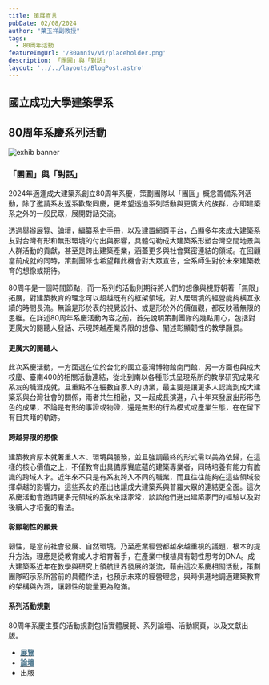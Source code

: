 ```yaml
---
title: 策展宣言
pubDate: 02/08/2024
author: "葉玉祥副教授"
tags:
  - 80周年活動
featureImgUrl: '/80anniv/vi/placeholder.png'
description: 「團圓」與「對話」
layout: '../../layouts/BlogPost.astro'
---
```


## 國立成功大學建築學系
## 80周年系慶系列活動

![exhib banner](/80anniv/vi/main.png)

### 「團圓」與「對話」
2024年適逢成大建築系創立80周年系慶，策劃團隊以「團圓」概念籌備系列活動，除了邀請系友返系歡聚同慶，更希望透過系列活動與更廣大的族群，亦即建築系之外的一般民眾，展開對話交流。

透過舉辦展覽、論壇，編纂系史手冊，以及建置網頁平台，凸顯多年來成大建築系友對台灣有形和無形環境的付出與影響，具體勾勒成大建築系形塑台灣空間地景與人群活動的貢獻，甚至是跨出建築產業，涵蓋更多與社會緊密連結的領域。在回顧當前成就的同時，策劃團隊也希望藉此機會對大眾宣告，全系師生對於未來建築教育的想像或期待。

80周年是一個時間節點，而一系列的活動則期待將人們的想像與視野朝著「無限」拓展，對建築教育的理念可以超越既有的框架領域，對人居環境的經營能夠橫亙永續的時間長流。無論是形於表的視覺設計、或是形於外的價值觀，都反映著無限的思維。在詳述80周年系慶活動內容之前，首先說明策劃團隊的幾點用心，包括對更廣大的閱聽人發話、示現跨越產業界限的想像、闡述彰顯韌性的教學願景。

#### 更廣大的閱聽人
此次系慶活動，一方面選在位於台北的國立臺灣博物館南門館，另一方面也與成大校慶、臺南400的相關活動連結，從北到南以各種形式呈現系所的教學研究成果和系友的職涯成就，且重點不在細數自家人的功業，最主要是讓更多人認識到成大建築系與台灣社會的關係，兩者共生相融，又一起成長演進，八十年來發展出形形色色的成果，不論是有形的事證或物證，還是無形的行為模式或產業生態，在在留下有目共睹的軌跡。

#### 跨越界限的想像
建築教育原本就著重人本、環境與服務，並且強調最終的形式需以美為依歸，在這樣的核心價值之上，不僅教育出具備厚實底蘊的建築專業者，同時培養有能力有膽識的跨域人才。近年來不只是有系友跨入不同的職業，而且往往能夠在這些領域發揮卓越的影響力，這些系友的產出也讓成大建築系與普羅大眾的連結更全面。這次系慶活動會邀請更多元領域的系友來話家常，談談他們進出建築家門的經驗以及對後續人才培養的看法。

#### 彰顯韌性的願景
韌性，是當前社會發展、自然環境，乃至產業經營都越來越重視的議題，根本的提升方法，理應是從教育或人才培育著手，在產業中根植具有韌性思考的DNA。成大建築系近年在教學與研究上領航世界發展的潮流，藉由這次系慶相關活動，策劃團隊昭示系所當前的具體作法，也預示未來的經營理念，與時俱進地調適建築教育的架構與內涵，讓韌性的能量更為飽滿。

#### 系列活動規劃
80周年系慶主要的活動規劃包括實體展覽、系列論壇、活動網頁，以及文獻出版。

 - [<strong style="color: rgb(74, 117, 140);">展覽</strong>](/80anniv/blog/events-exhib-main/)
 - [<strong style="color: rgb(74, 117, 140);">論壇</strong>](/80anniv/blog/events-opening-forum-main/)
 - 出版
